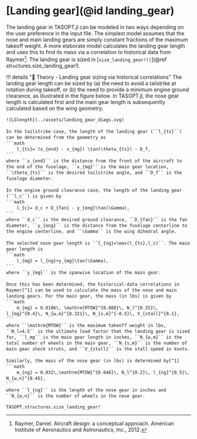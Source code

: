 # [Landing gear](@id landing_gear)

The landing gear in TASOPT.jl can be modeled in two ways depending on the user preference in the input file. The simplest model assumes that the nose and main landing gears are simply constant fractions of the maximum takeoff weight. A more elaborate model calculates the landing gear length and uses this to find its mass via a correlation to historical data from Raymer[^1]. The landing gear is sized in [`size_landing_gear!()`](@ref structures.size_landing_gear!).

!!! details "📖 Theory - Landing gear sizing via historical correlations" 
    The landing gear length can be sized by (a) the need to avoid a tailstrike at rotation during takeoff, or (b) the need to provide a minimum engine ground clearance, as illustrated in the figure below. In TASOPT.jl, the nose gear length is calculated first and the main gear length is subsequently calculated based on the wing geometry. 

    ![LGlength](../assets/landing_gear_diags.svg)

    In the tailstrike case, the length of the landing gear (``l_{ts}``) can be determined from the geometry as
    ```math
        l_{ts}= (x_{end} - x_{mg}) \tan(\theta_{ts}) - D_f,
    ```
    where ``x_{end}`` is the distance from the front of the aircraft to the end of the fuselage, ``x_{mg}`` is the main gear location, ``\theta_{ts}`` is the desired tailstrike angle, and ``D_f`` is the fuselage diameter.

    In the engine ground clearance case, the length of the landing gear (``l_c``) is given by
    ```math
        l_{c}= d_c + D_{fan} - y_{eng}\tan(\Gamma),
    ```
    where ``d_c`` is the desired ground clearance, ``D_{fan}`` is the fan diameter, ``y_{eng}`` is the distance from the fuselage centerline to the engine centerline, and ``\Gamma`` is the wing dihedral angle.

    The selected nose gear length is ``l_{ng}=\max(l_{ts},l_c)``. The main gear length is
    ```math
        l_{mg} = l_{ng}+y_{mg}\tan(\Gamma),
    ```
    where ``y_{mg}`` is the spanwise location of the main gear.
    
    Once this has been determined, the historical-data correlations in Raymer[^1] can be used to calculate the mass of the nose and main landing gears. For the main gear, the mass (in lbs) is given by
    ```math
        m_{mg} = 0.0106\, \mathrm{MTOW}^{0.888}\, N_l^{0.25}\, l_{mg}^{0.4}\, N_{w,m}^{0.321}\, N_{s,m}^{-0.5}\, V_{stall}^{0.1},
    ```
    where ``\mathrm{MTOW}`` is the maximum takeoff weight in lbs, ``N_l=4.5`` is the ultimate load factor that the landing gear is sized for, ``l_mg`` is the main gear length in inches, ``N_{w,m}`` is the total number of wheels in the main gear, ``N_{s,m}`` is the number of main gear shock struts, and ``V_{stall}`` is the stall speed in knots.

    Similarly, the mass of the nose gear (in lbs) is determined by[^1]
    ```math
        m_{ng} = 0.032\,\mathrm{MTOW}^{0.646}\, N_l^{0.2}\, l_{ng}^{0.5}\, N_{w,n}^{0.45},
    ```
    where ``l_{ng}`` is the length of the nose gear in inches and ``N_{w,n}`` is the number of wheels in the nose gear.

```@docs
TASOPT.structures.size_landing_gear!
```

[^1]: Raymer, Daniel. Aircraft design: a conceptual approach. American Institute of Aeronautics and Astronautics, Inc., 2012.